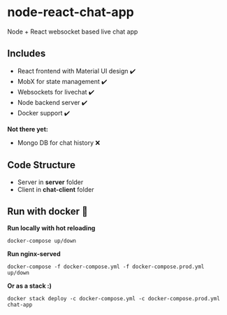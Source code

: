 # node-react-chat-app

Node + React websocket based live chat app

## Includes

- React frontend with Material UI design :heavy_check_mark:
- MobX for state management :heavy_check_mark:
- Websockets for livechat :heavy_check_mark:
- Node backend server :heavy_check_mark:
- Docker support :heavy_check_mark:

**Not there yet:**

- Mongo DB for chat history :x:

## Code Structure

- Server in **server** folder
- Client in **chat-client** folder

## Run with docker :cake:

**Run locally with hot reloading**

`docker-compose up/down`

**Run nginx-served**

`docker-compose -f docker-compose.yml -f docker-compose.prod.yml up/down`

**Or as a stack :)**

`docker stack deploy -c docker-compose.yml -c docker-compose.prod.yml chat-app`
